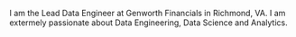 I am the Lead Data Engineer at Genworth Financials in Richmond, VA. I am extermely passionate about Data Engineering, Data Science and Analytics.
